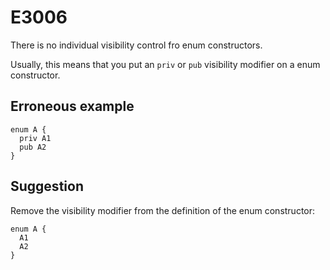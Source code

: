 # E3006

There is no individual visibility control fro enum constructors.

Usually, this means that you put an `priv` or `pub` visibility modifier on a enum constructor.

## Erroneous example

```moonbit
enum A {
  priv A1
  pub A2
}
```

## Suggestion

Remove the visibility modifier from the definition of the enum constructor:

```moonbit
enum A {
  A1
  A2
}
```
